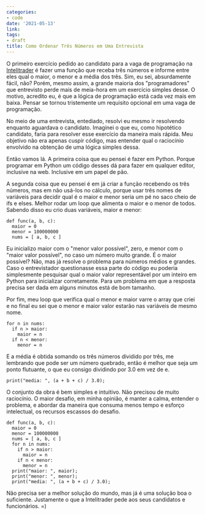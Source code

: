```yaml
---
categories:
- code
date: '2021-05-13'
link:
tags:
- draft
title: Como Ordenar Três Números em Uma Entrevista
---
```

O primeiro exercício pedido ao candidato para a vaga de programação na [Intelitrader] é fazer uma função que receba três números e informe entre eles qual o maior, o menor e a média dos três. Sim, eu sei, absurdamente fácil, não? Porém, mesmo assim, a grande maioria dos "programadores" que entrevisto perde mais de meia-hora em um exercício simples desse. O motivo, acredito eu, é que a lógica de programação está cada vez mais em baixa. Pensar se tornou tristemente um requisito opcional em uma vaga de programação.

No meio de uma entrevista, entediado, resolvi eu mesmo ir resolvendo enquanto aguardava o candidato. Imaginei o que eu, como hipotético candidato, faria para resolver esse exercício da maneira mais rápida. Meu objetivo não era apenas cuspir código, mas entender qual o raciocínio envolvido na obtenção de uma lógica simples dessa.

Então vamos lá. A primeira coisa que eu pensei é fazer em Python. Porque programar em Python um código desses dá para fazer em qualquer editor, inclusive na web. Inclusive em um papel de pão.

A segunda coisa que eu pensei é em já criar a função recebendo os três números, mas em não usá-los no cálculo, porque usar três nomes de variáveis para decidir qual é o maior e menor seria um pé no saco cheio de ifs e elses. Melhor rodar um loop que alimenta o maior e o menor de todos. Sabendo disso eu crio duas variáveis, maior e menor:

    def func(a, b, c):
      maior = 0
      menor = 100000000
      nums = [ a, b, c ]

Eu inicializo maior com o "menor valor possível", zero, e menor com o "maior valor possível", no caso um número muito grande. É o maior possível? Não, mas já resolve o problema para números médios e grandes. Caso o entrevistador questionasse essa parte do código eu poderia simplesmente pesquisar qual o maior valor representável por um inteiro em Python para inicializar corretamente. Para um problema em que a resposta precisa ser dada em alguns minutos está de bom tamanho.

Por fim, meu loop que verifica qual o menor e maior varre o array que criei e no final eu sei que o menor e maior valor estarão nas variáveis de mesmo nome.

    for n in nums:
      if n > maior:
        maior = n
      if n < menor:
        menor = n

E a média é obtida somando os três números dividido por três, me lembrando que pode ser um número quebrado, então é melhor que seja um ponto flutuante, o que eu consigo dividindo por 3.0 em vez de e.

    print("media: ", (a + b + c) / 3.0);

O conjunto da obra é bem simples e intuitivo. Não precisou de muito raciocínio. O maior desafio, em minha opinião, é manter a calma, entender o problema, e abordar da maneira que consuma menos tempo e esforço intelectual, os recursos escassos do desafio.

    def func(a, b, c):
      maior = 0
      menor = 100000000
      nums = [ a, b, c ]
      for n in nums:
        if n > maior:
          maior = n
        if n < menor:
          menor = n
      print("maior: ", maior);
      print("menor: ", menor);
      print("media: ", (a + b + c) / 3.0);

Não precisa ser a melhor solução do mundo, mas já é uma solução boa o suficiente. Justamente o que a Intelitrader pede aos seus candidatos e funcionários. =)

[Intelitrader]: http://www.intelitrader.com.br
